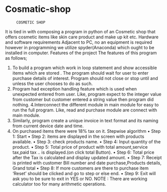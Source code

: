 # Cosmatic-shop
         COSMETIC SHOP
It is tied in with composing a program in python of an Cosmetic shop that offers cosmetic items  like skin care product and make up kit etc.
Hardware and software requirements
Adjacent to PC, no an equipment is required however in programming we utilize spyder(Anaconda) which ought to be installed in computer.
Features of the project
The features of this program as follows;
1.	To build a program which work in loop statement and show accessible items which are stored . The program should wait for user to enter purchase details of interest. Program should not close or stop until and unless the user chooses to do as such.
2.	Program had exception handling feature which is used when unexpected entered from user. Like, program expect to the integer value from customer but customer entered a string value then program did nothing. 4.Interconnect the different module in main module for easy to run the full program. Like, read and purchase module are connect with main module.
3.	Similarly, program create a unique invoice in text format and its naming from current device date and time.
4.	On purchased items there were 18%  tax on it.
Stepwise algorithm
•	Step 1: Start
•	Step 2: items are displayed in the screen with products available.
•	Step 3: check products name.
•	Step 4: Input quantity of the product.
•	Step 5: Total price of product with total amount,service tax,paid tax ..  is displayed.(on click total Button).
•	Step 6: Total price after the Tax is calculated and display updated amount.
•	Step 7: Receipt is printed with customer Bill number and date  purchase,Products details, Grand total 
•	Step 8: If more customers are there to purchase item ‘Reset’ should be clicked and go to step or else end.
•	Step 9: Exit will ask you to be sure to exit in YES or NO.
NOTE : There are working calculator too for many arithmetic operations.
 

 

